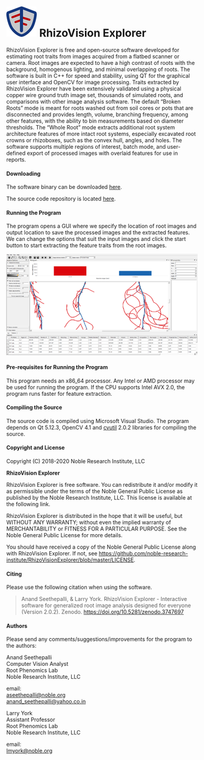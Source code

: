 # ![RhiZoVision Explorer Logo](./RVElogoclearback-80.png) RhizoVision Explorer

RhizoVision Explorer is free and open-source software developed for estimating root traits from images acquired from a flatbed scanner or camera. Root images are expected to have a high contrast of roots with the background, homogenous lighting, and minimal overlapping of roots. The software is built in C++ for speed and stability, using QT for the graphical user interface and OpenCV for image processing. Traits extracted by RhizoVision Explorer have been extensively validated using a physical copper wire ground truth image set, thousands of simulated roots, and comparisons with other image analysis software. The default “Broken Roots” mode is meant for roots washed out from soil cores or pots that are disconnected and provides length, volume, branching frequency, among other features, with the ability to bin measurements based on diameter thresholds. The “Whole Root” mode extracts additional root system architecture features of more intact root systems, especially excavated root crowns or rhizoboxes, such as the convex hull, angles, and holes. The software supports multiple regions of interest, batch mode, and user-defined export of processed images with overlaid features for use in reports.

#### Downloading
The software binary can be downloaded [here](https://doi.org/10.5281/zenodo.3747697).

The source code repository is located [here](https://github.com/noble-research-institute/RhizoVisionExplorer).

#### Running the Program

The program opens a GUI where we specify the location of root images and output location to save the processed images and the extracted features. We can change the options that suit the input images and click the start button to start extracting the feature traits from the root images.

![](./RhizoVisionExplorer-window.png)

#### Pre-requisites for Running the Program

This program needs an x86_64 processor. Any Intel or AMD processor may be used for running the program. If the CPU supports Intel AVX 2.0, the program runs faster for feature extraction.

#### Compiling the Source

The source code is compiled using Microsoft Visual Studio. The program depends on Qt 5.12.3, OpenCV 4.1 and [cvutil](https://github.com/noble-research-institute/cvutil) 2.0.2 libraries for compiling the source.

#### Copyright and License

Copyright (C) 2018-2020 Noble Research Institute, LLC

**RhizoVision Explorer**

RhizoVision Explorer is free software. You can redistribute it and/or modify it as permissible under the terms of the Noble General Public License as published by the Noble Research Institute, LLC. This license is available at the following link.

RhizoVision Explorer is distributed in the hope that it will be useful, but WITHOUT ANY WARRANTY; without even the implied warranty of MERCHANTABILITY or FITNESS FOR A PARTICULAR PURPOSE. See the Noble General Public License for more details.

You should have received a copy of the Noble General Public License along with RhizoVision Explorer.  If not, see <https://github.com/noble-research-institute/RhizoVisionExplorer/blob/master/LICENSE>.

#### Citing
Please use the following citation when using the software.

> Anand Seethepalli, & Larry York. RhizoVision Explorer - Interactive software for generalized root image analysis designed for everyone (Version 2.0.2). Zenodo. https://doi.org/10.5281/zenodo.3747697

#### Authors

Please send any comments/suggestions/improvements for the program to the authors:

Anand Seethepalli  
Computer Vision Analyst  
Root Phenomics Lab  
Noble Research Institute, LLC  


email:  
aseethepalli@noble.org  
anand_seethepalli@yahoo.co.in  

Larry York  
Assistant Professor  
Root Phenomics Lab  
Noble Research Institute, LLC

email:   
lmyork@noble.org

